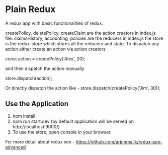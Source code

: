 # Plain Redux

A redux app with basic functionalities of redux.

createPolicy, deletePolicy, createClaim are the action creators in index.js file.
claimsHistory, accounting, policies are the reducers in index.js file
store is the redux-store which stores all the reducers and state.
To dispatch any action either create an action via action creators

const action = createPolicy('Alex', 20);

and then dispatch the action manually 

store.dispatch(action);

Or directly dispatch the action like - store.dispatch(createPolicy('Jim', 30));

Use the Application
--------------------
1. npm install
2. npm run start:dev (by default application will be served on http://localhost:9000/)
3. To use the store, open console in your browser.

For more detail about redux see - https://github.com/arjunmalik/redux-app-advanced
